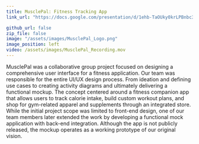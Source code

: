 ```yaml
---
title: MusclePal: Fitness Tracking App
link_url: "https://docs.google.com/presentation/d/1ehb-TaOUky0krLPBnbc3V8vEHOhIGWUMicTu_d6r_Lo/present?slide=id.g31726deee49_0_0#slide=id.g31726deee49_0_0"

github_url: false
zip_file: false
image: "/assets/images/MusclePal_Logo.png"
image_position: left
video: /assets/images/MusclePal_Recording.mov
---
```


MusclePal was a collaborative group project focused on designing a comprehensive user interface for a fitness application. Our team was responsible for the entire UI/UX design process. From ideation and defining use cases to creating activity diagrams and ultimately delivering a functional mockup. The concept centered around a fitness companion app that allows users to track calorie intake, build custom workout plans, and shop for gym-related apparel and supplements through an integrated store. While the initial project scope was limited to front-end design, one of our team members later extended the work by developing a functional mock application with back-end integration. Although the app is not publicly released, the mockup operates as a working prototype of our original vision.
